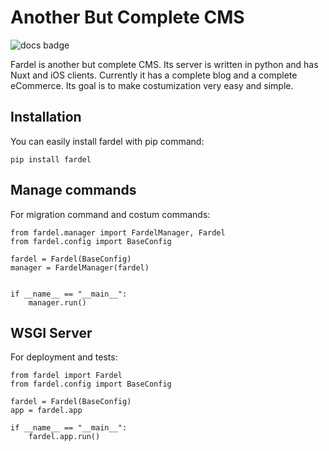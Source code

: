 # Another But Complete CMS

![docs badge](https://readthedocs.org/projects/boghche/badge/?version=latest)


Fardel is another but complete CMS. Its server is written in python and has Nuxt and iOS clients. Currently it has a complete blog and a complete eCommerce. Its goal is to make costumization very easy and simple.


## Installation

You can easily install fardel with pip command:

`pip install fardel`

## Manage commands

For migration command and costum commands:

```
from fardel.manager import FardelManager, Fardel
from fardel.config import BaseConfig

fardel = Fardel(BaseConfig)
manager = FardelManager(fardel)


if __name__ == "__main__":
    manager.run()
```

## WSGI Server

For deployment and tests:

```
from fardel import Fardel
from fardel.config import BaseConfig

fardel = Fardel(BaseConfig)
app = fardel.app

if __name__ == "__main__":
    fardel.app.run()
```